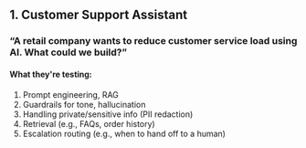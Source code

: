## 1. Customer Support Assistant
### “A retail company wants to reduce customer service load using AI. What could we build?”

#### What they're testing:
1. Prompt engineering, RAG
2. Guardrails for tone, hallucination
3. Handling private/sensitive info (PII redaction)
4. Retrieval (e.g., FAQs, order history)
5. Escalation routing (e.g., when to hand off to a human)